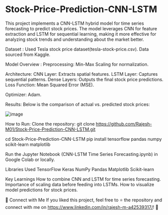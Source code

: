 # Stock-Price-Prediction-CNN-LSTM
This project implements a CNN-LSTM hybrid model for time series forecasting to predict stock prices. The model leverages CNN for feature extraction and LSTM for sequential learning, making it more effective for analyzing stock trends and understanding about the market better.

Dataset :
Used Tesla stock price dataset(tesla-stock-price.csv).
Data sourced from Kaggle.

Model Overview :
Preprocessing: Min-Max Scaling for normalization.

Architecture:
CNN Layer: Extracts spatial features.
LSTM Layer: Captures sequential patterns.
Dense Layers: Outputs the final stock price predictions.
Loss Function: Mean Squared Error (MSE).

Optimizer: Adam.

Results:
Below is the comparison of actual vs. predicted stock prices:

![image](https://github.com/user-attachments/assets/6ca1ad0e-562d-4f2b-939d-5f6364168336)


How to Run:
Clone the repository:
git clone https://github.com/Rajesh-M01/Stock-Price-Prediction-CNN-LSTM.git

cd Stock-Price-Prediction-CNN-LSTM
pip install tensorflow pandas numpy scikit-learn matplotlib  

Run the Jupyter Notebook (CNN-LSTM Time Series Forecasting.ipynb) in Google Colab or locally.

Libraries Used
TensorFlow
Keras
NumPy
Pandas
Matplotlib
Scikit-learn

Key Learnings
How to combine CNN and LSTM for time series forecasting.
Importance of scaling data before feeding into LSTMs.
How to visualize model predictions for stock prices.

🚀 Connect with Me
If you liked this project, feel free to ⭐ the repository and connect with me on https://www.linkedin.com/in/rajesh-m-a42539317/! 🚀






